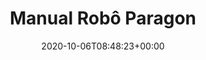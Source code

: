 ---
title : "Manual Robô Paragon"
description: "Manual Robô Paragon."
lead: ""
date: 2020-10-06T08:48:23+00:00
lastmod: 2020-10-06T08:48:23+00:00
draft: false
images: []
---